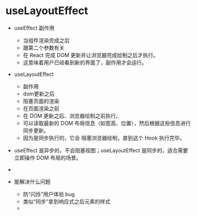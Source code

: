 # useLayoutEffect

- useEffect
   副作用
   - 当组件渲染完成之后
   - 跟第二个参数有关
   - 在 React 完成 DOM 更新并让浏览器完成绘制之后才执行。
   - 这意味着用户已经看到新的界面了，副作用才会运行。

    
- useLayoutEffect
   - 副作用
   - dom更新之后
   - 阻塞页面的渲染
   - 在页面渲染之前
   - 在 DOM 更新之后、浏览器绘制之前执行。
   - 可以读取最新的 DOM 布局信息（如宽高、位置），然后根据这些信息进行同步更新。
   - 因为是同步执行的，它会 阻塞浏览器绘制，直到这个 Hook 执行完毕。

- useEffect 是异步的，不会阻塞视图；useLayoutEffect 是同步的，适合需要立即操作 DOM 布局的场景。
- 

- 能解决什么问题 
    - 防“闪烁”用户体验 bug
    - 类似“同步”拿到响应式之后元素的样式
    - 